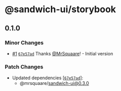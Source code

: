 # @sandwich-ui/storybook

## 0.1.0

### Minor Changes

- [#1](https://github.com/MrSquaare/sandwich-ui/pull/1) [`67e57ad`](https://github.com/MrSquaare/sandwich-ui/commit/67e57ad4e631cc20297386ad3099dfe48aceae87) Thanks [@MrSquaare](https://github.com/MrSquaare)! - Initial version

### Patch Changes

- Updated dependencies [[`67e57ad`](https://github.com/MrSquaare/sandwich-ui/commit/67e57ad4e631cc20297386ad3099dfe48aceae87)]:
  - @mrsquaare/sandwich-ui@0.3.0
